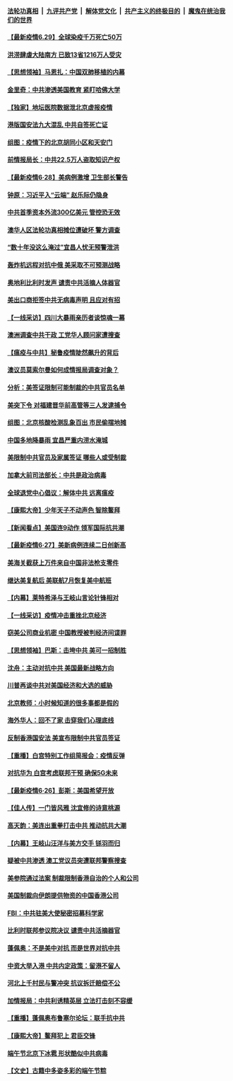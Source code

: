 ####  [法轮功真相](../../../../basic/blob/master/README.md?t=06291731) &nbsp;|&nbsp; [九评共产党](../../../../9ping.md/blob/master/README.md?t=06291731) &nbsp;|&nbsp; [解体党文化](../../../../jtdwh.md/blob/master/README.md?t=06291731)  &nbsp;|&nbsp; [共产主义的终极目的](../../../../gczydzjmd.md/blob/master/README.md?t=06291731) &nbsp;|&nbsp; [魔鬼在统治我们的世界](../../../../mgztzwmdsj.md/blob/master/README.md?t=06291731) 

#### [【最新疫情6.29】全球染疫千万死亡50万](../pages/nf4514/n12215001.md?t=06291731) 

#### [洪涝肆虐大陆南方 已致13省1216万人受灾](../pages/nf4514/n12218537.md?t=06291731) 

#### [【思想领袖】马恩扎：中国双肺移植的内幕](../pages/nf4514/n12047397.md?t=06291731) 

#### [金里奇：中共渗透美国教育 紧盯哈佛大学](../pages/nf4514/n12217783.md?t=06291731) 

#### [【独家】地坛医院数据泄北京虚报疫情](../pages/nf4514/n12217892.md?t=06291731) 

#### [港版国安法九大混乱 中共自签死亡证](../pages/nf4514/n12218021.md?t=06291731) 

#### [组图：疫情下的北京胡同小区和天安门](../pages/nf4514/n12217618.md?t=06291731) 

#### [前情报局长：中共22.5万人盗取知识产权](../pages/nf4514/n12217857.md?t=06291731) 

#### [【最新疫情6·28】美病例激增 卫生部长警告](../pages/nf4514/n12212934.md?t=06291731) 

#### [钟原：习近平入“云端” 赵乐际仍隐身](../pages/nf4514/n12217720.md?t=06291731) 

#### [中共首季资本外流300亿美元 管控恐无效](../pages/nf4514/n12217543.md?t=06291731) 

#### [澳华人区法轮功真相摊位遭破坏 警方调查](../pages/nf4514/n12217341.md?t=06291731) 

#### [“数十年没这么淹过”宜昌人忧无预警泄洪](../pages/nf4514/n12217308.md?t=06291731) 

#### [轰炸机远程对抗中俄 美采取不可预测战略](../pages/nf4514/n12205278.md?t=06291731) 

#### [奥地利比利时发声  谴责中共活摘人体器官](../pages/nf4514/n12216554.md?t=06291731) 

#### [美出口商拒签中共无病毒声明 且应对有招](../pages/nf4514/n12216909.md?t=06291731) 

#### [【一线采访】四川大暴雨亲历者谈惊魂一幕](../pages/nf4514/n12216420.md?t=06291731) 

#### [澳洲调查中共干政 工党华人顾问家遭搜查](../pages/nf4514/n12216804.md?t=06291731) 

#### [【瘟疫与中共】秘鲁疫情陡然飙升的背后](../pages/nf4514/n12216630.md?t=06291731) 

#### [澳议员莫索尔曼如何成情报局调查对象？](../pages/nf4514/n12216661.md?t=06291731) 

#### [分析：美签证限制可能制裁的中共官员名单](../pages/nf4514/n12216563.md?t=06291731) 

#### [美突下令 对福建晋华前高管等三人发逮捕令](../pages/nf4514/n12216296.md?t=06291731) 

#### [组图：北京核酸检测乱象百出 市民偷摆地摊](../pages/nf4514/n12216358.md?t=06291731) 

#### [中国多地降暴雨 宜昌严重内涝水淹城](../pages/nf4514/n12215877.md?t=06291731) 

#### [美限制中共官员及家属签证 哪些人或受制裁](../pages/nf4514/n12216208.md?t=06291731) 

#### [加拿大前司法部长：中共是政治病毒](../pages/nf4514/n12216076.md?t=06291731) 

#### [全球退党中心倡议：解体中共 远离瘟疫](../pages/nf4514/n12214964.md?t=06291731) 

#### [【康熙大帝】少年天子不动声色 智除鳌拜](../pages/nf4514/n12131792.md?t=06291731) 

#### [【新闻看点】美国连9动作 领军国际抗共潮](../pages/nf4514/n12215121.md?t=06291731) 

#### [【最新疫情6·27】美新病例连续二日创新高](../pages/nf4514/n12215389.md?t=06291731) 

#### [美海关截获上万件来自中国非法枪支零件](../pages/nf4514/n12215668.md?t=06291731) 

#### [继达美复航后 美联航7月恢复美中航班](../pages/nf4514/n12215347.md?t=06291731) 

#### [【内幕】莱特希泽与王岐山言论针锋相对](../pages/nf4514/n12212986.md?t=06291731) 

#### [【一线采访】疫情冲击重挫北京经济](../pages/nf4514/n12215313.md?t=06291731) 

#### [窃美公司商业机密 中国教授被判经济间谍罪](../pages/nf4514/n12215195.md?t=06291731) 

#### [【思想领袖】巴斯：击垮中共 美可一招制胜](../pages/nf4514/n12033990.md?t=06291731) 

#### [沈舟：主动对抗中共 美国最新战略方向](../pages/nf4514/n12215183.md?t=06291731) 

#### [川普再谈中共对美国经济和大选的威胁](../pages/nf4514/n12214917.md?t=06291731) 

#### [北京教师：小时候知道的很多事都是假的](../pages/nf4514/n12133812.md?t=06291731) 

#### [海外华人：回不了家 击穿我们心理底线](../pages/nf4514/n12214603.md?t=06291731) 

#### [反制香港国安法 美宣布限制中共官员签证](../pages/nf4514/n12214505.md?t=06291731) 

#### [【重播】白宫特别工作组简报会：疫情反弹](../pages/nf4514/n12214278.md?t=06291731) 

#### [对抗华为 白宫考虑联邦干预 确保5G未来](../pages/nf4514/n12214112.md?t=06291731) 

#### [【最新疫情6·26】彭斯：美国希望开放](../pages/nf4514/n12213008.md?t=06291731) 

#### [【佳人传】一门皆风雅 沈宜修的诗意桃源](../pages/nf4514/n12204829.md?t=06291731) 

#### [高天韵：美连出重拳打击中共 推动抗共大潮](../pages/nf4514/n12213368.md?t=06291731) 

#### [【内幕】王岐山汪洋与美方交手 铩羽而归](../pages/nf4514/n12212964.md?t=06291731) 

#### [疑被中共渗透 澳工党议员突遭联邦警察搜查](../pages/nf4514/n12213367.md?t=06291731) 

#### [美参院通过法案 制裁限制香港自治的个人和公司](../pages/nf4514/n12212374.md?t=06291731) 

#### [美国制裁向伊朗提供物资的中国香港公司](../pages/nf4514/n12212790.md?t=06291731) 

#### [FBI：中共驻美大使秘密招募科学家](../pages/nf4514/n12212753.md?t=06291731) 

#### [比利时联邦参议院决议 谴责中共活摘器官](../pages/nf4514/n12212777.md?t=06291731) 

#### [蓬佩奥：不是美中对抗 而是世界对抗中共](../pages/nf4514/n12212375.md?t=06291731) 

#### [中资大举入港 中共内定政策：留港不留人](../pages/nf4514/n12212567.md?t=06291731) 

#### [河北上千村民与警冲突 抗议拆迁赔偿不公](../pages/nf4514/n12212312.md?t=06291731) 

#### [加情报局：中共利诱精英层 立法打击刻不容缓](../pages/nf4514/n12211093.md?t=06291731) 

#### [【重播】蓬佩奥布鲁塞尔论坛：联手抗中共](../pages/nf4514/n12211937.md?t=06291731) 

#### [【康熙大帝】鳌拜犯上 君臣交锋](../pages/nf4514/n12131668.md?t=06291731) 

#### [端午节北京下冰雹 形状酷似中共病毒](../pages/nf4514/n12211676.md?t=06291731) 

#### [【文史】古籍中多姿多彩的端午节粽](../pages/nf4514/n12183964.md?t=06291731) 

